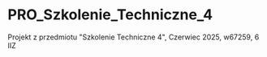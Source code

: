# PRO_Szkolenie_Techniczne_4
Projekt z przedmiotu "Szkolenie Techniczne 4", Czerwiec 2025, w67259, 6 IIZ
